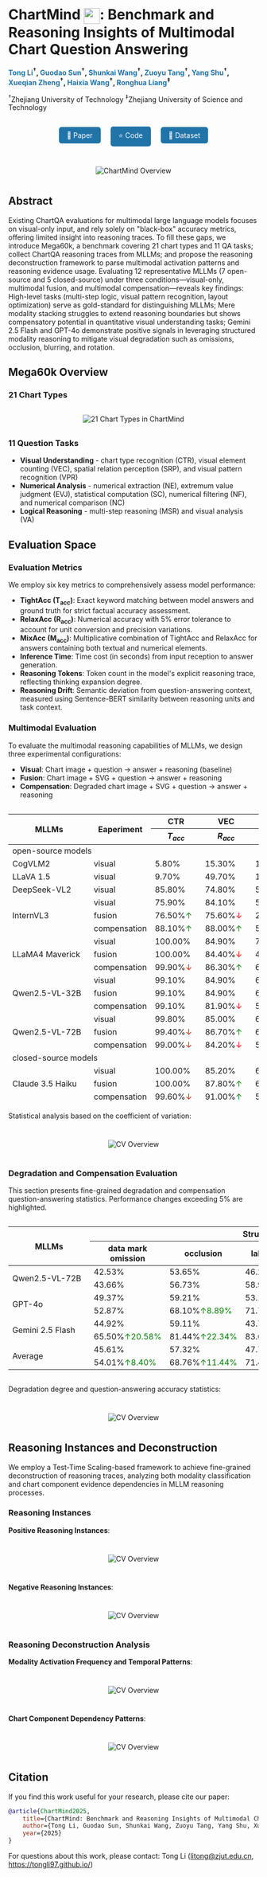<link rel="stylesheet" href="assets/css/custom.css">

# ChartMind <img src="images/chartMind.png" width="32" height="32" style="vertical-align: middle;">: Benchmark and Reasoning Insights of Multimodal Chart Question Answering

**<span style="color: #2174A8;">Tong Li</span><sup>†</sup>, <span style="color: #2174A8;">Guodao Sun</span><sup>†</sup>, <span style="color: #2174A8;">Shunkai Wang</span><sup>†</sup>, <span style="color: #2174A8;">Zuoyu Tang</span><sup>†</sup>, <span style="color: #2174A8;">Yang Shu</span><sup>†</sup>, <span style="color: #2174A8;">Xueqian Zheng</span><sup>†</sup>, <span style="color: #2174A8;">Haixia Wang</span><sup>†</sup>, <span style="color: #2174A8;">Ronghua Liang</span><sup>‡</sup>**

<sup>†</sup>Zhejiang University of Technology <sup>‡</sup>Zhejiang University of Science and Technology 

<div style="text-align: center; margin: 30px 0;">
  <a href="#" style="background-color: #2174A8; color: white; padding: 8px 16px; margin: 0 8px; text-decoration: none; border-radius: 5px; display: inline-block;">📑 Paper</a>
  <a href="#" style="background-color: #2174A8; color: white; padding: 8px 16px; margin: 0 8px; text-decoration: none; border-radius: 5px; display: inline-block;">⭐ Code</a>
  <a href="https://huggingface.co/datasets/guodaosun/Mega60k" style="background-color: #2174A8; color: white; padding: 8px 16px; margin: 0 8px; text-decoration: none; border-radius: 5px; display: inline-block;">🧱 Dataset</a>
</div>

<div style="text-align: center; margin: 40px 0;">
<img src="images/cover.png" alt="ChartMind Overview" style="max-width: 85%; height: auto;">
</div>

## Abstract
Existing ChartQA evaluations for multimodal large language models focuses on visual-only input, and rely solely on "black-box" accuracy metrics, offering limited insight into reasoning traces. To fill these gaps, we introduce Mega60k, a benchmark covering 21 chart types and 11 QA tasks; collect ChartQA reasoning traces from MLLMs; and propose the reasoning deconstruction framework to parse multimodal activation patterns and reasoning evidence usage. Evaluating 12 representative MLLMs (7 open-source and 5 closed-source) under three conditions—visual-only, multimodal fusion, and multimodal compensation—reveals key findings: High-level tasks (multi-step logic, visual pattern recognition, layout optimization) serve as gold-standard for distinguishing MLLMs; Mere modality stacking struggles to extend reasoning boundaries but shows compensatory potential in quantitative visual understanding tasks; Gemini 2.5 Flash and GPT-4o demonstrate positive signals in leveraging structured modality reasoning to mitigate visual degradation such as omissions, occlusion, blurring, and rotation.

## Mega60k Overview

### 21 Chart Types
<div style="text-align: center; margin: 30px 0;">
  <img src="images/charts.png" alt="21 Chart Types in ChartMind" style="max-width: 100%; height: auto;">
</div>

### 11 Question Tasks
- **Visual Understanding** - chart type recognition (CTR), visual element counting (VEC), spatial relation perception (SRP), and visual pattern recognition (VPR)
- **Numerical Analysis** - numerical extraction (NE), extremum value judgment (EVJ), statistical computation (SC), numerical filtering (NF), and numerical comparison (NC)
- **Logical Reasoning** - multi-step reasoning (MSR) and visual analysis (VA)

## Evaluation Space

### Evaluation Metrics

We employ six key metrics to comprehensively assess model performance:

- **TightAcc (T<sub>acc</sub>)**: Exact keyword matching between model answers and ground truth for strict factual accuracy assessment.
- **RelaxAcc (R<sub>acc</sub>)**: Numerical accuracy with 5% error tolerance to account for unit conversion and precision variations.
- **MixAcc (M<sub>acc</sub>)**: Multiplicative combination of TightAcc and RelaxAcc for answers containing both textual and numerical elements.
- **Inference Time**: Time cost (in seconds) from input reception to answer generation.
- **Reasoning Tokens**: Token count in the model's explicit reasoning trace, reflecting thinking expansion degree.
- **Reasoning Drift**: Semantic deviation from question-answering context, measured using Sentence-BERT similarity between reasoning units and task context.

### Multimodal Evaluation
To evaluate the multimodal reasoning capabilities of MLLMs, we design three experimental configurations:

- **Visual**: Chart image + question → answer + reasoning (baseline)
- **Fusion**: Chart image + SVG + question → answer + reasoning  
- **Compensation**: Degraded chart image + SVG + question → answer + reasoning

<div style="overflow: auto; max-width: 100%; max-height: 600px;">
<table class="tg" style="undefined;table-layout: fixed; width: 1500px"><colgroup>
<col style="width: 164px">
<col style="width: 98px">
<col style="width: 101px">
<col style="width: 101px">
<col style="width: 101px">
<col style="width: 101px">
<col style="width: 101px">
<col style="width: 101px">
<col style="width: 101px">
<col style="width: 101px">
<col style="width: 101px">
<col style="width: 101px">
<col style="width: 101px">
<col style="width: 101px">
</colgroup>
<thead>
  <tr>
    <th class="tg-larh" rowspan="2">MLLMs</th>
    <th class="tg-larh" rowspan="2">Eaperiment</th>
    <th class="tg-larh">CTR</th>
    <th class="tg-larh">VEC</th>
    <th class="tg-larh">SRP</th>
    <th class="tg-larh">VPR</th>
    <th class="tg-larh">VE</th>
    <th class="tg-larh">EVJ</th>
    <th class="tg-larh">SC</th>
    <th class="tg-larh">NF</th>
    <th class="tg-larh">NC</th>
    <th class="tg-larh">MSR</th>
    <th class="tg-larh">VA</th>
    <th class="tg-larh" rowspan="2">Average</th>
  </tr>
  <tr>
    <th class="tg-larh"><em>T<sub>acc</sub></em></th>
    <th class="tg-larh"><em>R<sub>acc</sub></em></th>
    <th class="tg-larh"><em>T<sub>acc</sub></em></th>
    <th class="tg-larh"><em>T<sub>acc</sub>/R<sub>acc</sub></em></th>
    <th class="tg-larh"><em>T<sub>acc</sub>/R<sub>acc</sub></em></th>
    <th class="tg-larh"><em>T<sub>acc</sub>/R<sub>acc</sub></em></th>
    <th class="tg-larh"><em>R<sub>acc</sub></em></th>
    <th class="tg-larh"><em>M<sub>acc</sub></em></th>
    <th class="tg-larh"><em>T<sub>acc</sub>/R<sub>acc</sub></em></th>
    <th class="tg-larh"><em>T<sub>acc</sub>/R<sub>acc</sub></em></th>
    <th class="tg-larh"><em>T<sub>acc</sub>/R<sub>acc</sub></em></th>
  </tr></thead>
<tbody>
  <tr>
    <td class="tg-larh" colspan="14">open-source models</td>
  </tr>
  <tr>
    <td class="tg-vml0">CogVLM2</td>
    <td class="tg-vml0">visual</td>
    <td class="tg-49iy">5.80%</td>
    <td class="tg-49iy">15.30%</td>
    <td class="tg-49iy">16.20%</td>
    <td class="tg-49iy">7.30%</td>
    <td class="tg-49iy">7.00%</td>
    <td class="tg-49iy">5.20%</td>
    <td class="tg-49iy">2.90%</td>
    <td class="tg-49iy">4.50%</td>
    <td class="tg-49iy">35.90%</td>
    <td class="tg-49iy">5.80%</td>
    <td class="tg-49iy">11.40%</td>
    <td class="tg-49iy">10.66%</td>
  </tr>
  <tr>
    <td class="tg-vml0">LLaVA 1.5</td>
    <td class="tg-vml0">visual</td>
    <td class="tg-49iy">9.70%</td>
    <td class="tg-49iy">49.70%</td>
    <td class="tg-49iy">13.60%</td>
    <td class="tg-49iy">2.30%</td>
    <td class="tg-49iy">2.00%</td>
    <td class="tg-49iy">1.80%</td>
    <td class="tg-49iy">2.10%</td>
    <td class="tg-49iy">2.70%</td>
    <td class="tg-49iy">37.70%</td>
    <td class="tg-49iy">3.90%</td>
    <td class="tg-49iy">7.40%</td>
    <td class="tg-49iy">12.08%</td>
  </tr>
  <tr>
    <td class="tg-vml0">DeepSeek-VL2 </td>
    <td class="tg-vml0">visual</td>
    <td class="tg-49iy">85.80%</td>
    <td class="tg-49iy">74.80%</td>
    <td class="tg-49iy">52.90%</td>
    <td class="tg-49iy">31.00%</td>
    <td class="tg-49iy">40.50%</td>
    <td class="tg-49iy">32.70%</td>
    <td class="tg-49iy">11.90%</td>
    <td class="tg-49iy">16.00%</td>
    <td class="tg-49iy">49.30%</td>
    <td class="tg-49iy">19.20%</td>
    <td class="tg-49iy">28.30%</td>
    <td class="tg-49iy">40.22%</td>
  </tr>
  <tr>
    <td class="tg-vml0" rowspan="3">InternVL3</td>
    <td class="tg-vml0">visual</td>
    <td class="tg-49iy">75.90%</td>
    <td class="tg-49iy">84.10%</td>
    <td class="tg-49iy">57.10%</td>
    <td class="tg-49iy">29.59%</td>
    <td class="tg-49iy">58.10%</td>
    <td class="tg-49iy">45.70%</td>
    <td class="tg-49iy">35.40%</td>
    <td class="tg-49iy">21.50%</td>
    <td class="tg-49iy">64.60%</td>
    <td class="tg-49iy">22.60%</td>
    <td class="tg-49iy">27.80%</td>
    <td class="tg-49iy">47.49%</td>
  </tr>
  <tr>
    <td class="tg-vml0">fusion</td>
    <td class="tg-49iy">76.50%<span style="color: green;">↑</span></td>
    <td class="tg-49iy">75.60%<span style="color: red;">↓</span></td>
    <td class="tg-49iy">22.80%<span style="color: red;">↓</span></td>
    <td class="tg-49iy">4.00%<span style="color: red;">↓</span></td>
    <td class="tg-49iy">10.10%<span style="color: red;">↓</span></td>
    <td class="tg-49iy">5.10%<span style="color: red;">↓</span></td>
    <td class="tg-49iy">40.70%<span style="color: green;">↑</span></td>
    <td class="tg-49iy">18.50%<span style="color: red;">↓</span></td>
    <td class="tg-49iy">49.50%<span style="color: red;">↓</span></td>
    <td class="tg-49iy">4.10%<span style="color: red;">↓</span></td>
    <td class="tg-49iy">1.50%<span style="color: red;">↓</span></td>
    <td class="tg-49iy">28.04%<span style="color: red;">↓</span></td>
  </tr>
  <tr>
    <td class="tg-vml0">compensation</td>
    <td class="tg-49iy">88.10%<span style="color: green;">↑</span></td>
    <td class="tg-49iy">88.00%<span style="color: green;">↑</span></td>
    <td class="tg-49iy">50.00%<span style="color: red;">↓</span></td>
    <td class="tg-49iy">23.3%<span style="color: red;">↓</span></td>
    <td class="tg-49iy">75.20%<span style="color: green;">↑</span></td>
    <td class="tg-49iy">48.00%<span style="color: green;">↑</span></td>
    <td class="tg-49iy">55.80%<span style="color: green;">↑</span></td>
    <td class="tg-49iy">17.10%<span style="color: red;">↓</span></td>
    <td class="tg-49iy">63.00%<span style="color: red;">↓</span></td>
    <td class="tg-49iy">8.10%<span style="color: red;">↓</span></td>
    <td class="tg-49iy">45.50%<span style="color: green;">↑</span></td>
    <td class="tg-49iy">51.10%<span style="color: green;">↑</span></td>
  </tr>
  <tr>
    <td class="tg-vml0" rowspan="3">LLaMA4 Maverick</td>
    <td class="tg-vml0">visual</td>
    <td class="tg-49iy">100.00%</td>
    <td class="tg-49iy">84.90%</td>
    <td class="tg-49iy">73.60%</td>
    <td class="tg-49iy">46.30%</td>
    <td class="tg-49iy">56.80%</td>
    <td class="tg-49iy">49.70%</td>
    <td class="tg-49iy">47.50%</td>
    <td class="tg-49iy">28.40%</td>
    <td class="tg-49iy">71.60%</td>
    <td class="tg-49iy">39.10%</td>
    <td class="tg-49iy">38.80%</td>
    <td class="tg-49iy">57.88%</td>
  </tr>
  <tr>
    <td class="tg-vml0">fusion</td>
    <td class="tg-49iy">100.00%</td>
    <td class="tg-49iy">84.40%<span style="color: red;">↓</span></td>
    <td class="tg-49iy">48.80%<span style="color: red;">↓</span></td>
    <td class="tg-49iy">23.90%<span style="color: red;">↓</span></td>
    <td class="tg-49iy">25.50%<span style="color: red;">↓</span></td>
    <td class="tg-49iy">19.50%<span style="color: red;">↓</span></td>
    <td class="tg-49iy">22.40%<span style="color: red;">↓</span></td>
    <td class="tg-49iy">10.70%<span style="color: red;">↓</span></td>
    <td class="tg-49iy">56.80%<span style="color: red;">↓</span></td>
    <td class="tg-49iy">19.70%<span style="color: red;">↓</span></td>
    <td class="tg-49iy">19.90%<span style="color: red;">↓</span></td>
    <td class="tg-49iy">39.24%<span style="color: red;">↓</span></td>
  </tr>
  <tr>
    <td class="tg-vml0">compensation</td>
    <td class="tg-49iy">99.90%<span style="color: red;">↓</span></td>
    <td class="tg-49iy">86.30%<span style="color: green;">↑</span></td>
    <td class="tg-49iy">63.30%<span style="color: red;">↓</span></td>
    <td class="tg-49iy">36.70%<span style="color: red;">↓</span></td>
    <td class="tg-49iy">41.70%<span style="color: red;">↓</span></td>
    <td class="tg-49iy">38.90%<span style="color: red;">↓</span></td>
    <td class="tg-49iy">32.60%<span style="color: red;">↓</span></td>
    <td class="tg-49iy">18.80%<span style="color: red;">↓</span></td>
    <td class="tg-49iy">62.30%<span style="color: red;">↓</span></td>
    <td class="tg-49iy">30.40%<span style="color: red;">↓</span></td>
    <td class="tg-49iy">22.40%<span style="color: red;">↓</span></td>
    <td class="tg-49iy">48.48%<span style="color: red;">↓</span></td>
  </tr>
  <tr>
    <td class="tg-vml0" rowspan="3">Qwen2.5-VL-32B</td>
    <td class="tg-vml0">visual</td>
    <td class="tg-49iy">99.10%</td>
    <td class="tg-49iy">84.90%</td>
    <td class="tg-49iy">69.60%</td>
    <td class="tg-49iy">40.60%</td>
    <td class="tg-49iy">53.90%</td>
    <td class="tg-49iy">45.10%</td>
    <td class="tg-49iy">37.20%</td>
    <td class="tg-49iy">24.40%</td>
    <td class="tg-49iy">64.60%</td>
    <td class="tg-49iy">36.10%</td>
    <td class="tg-49iy">36.40%</td>
    <td class="tg-49iy">53.81%</td>
  </tr>
  <tr>
    <td class="tg-vml0">fusion</td>
    <td class="tg-49iy">99.10%</td>
    <td class="tg-49iy">84.90%</td>
    <td class="tg-49iy">68.30%<span style="color: red;">↓</span></td>
    <td class="tg-49iy">38.40%<span style="color: red;">↓</span></td>
    <td class="tg-49iy">48.80%<span style="color: red;">↓</span></td>
    <td class="tg-49iy">43.50%<span style="color: red;">↓</span></td>
    <td class="tg-49iy">33.80%<span style="color: red;">↓</span></td>
    <td class="tg-49iy">21.70%<span style="color: red;">↓</span></td>
    <td class="tg-49iy">63.10%<span style="color: red;">↓</span></td>
    <td class="tg-49iy">32.90%<span style="color: red;">↓</span></td>
    <td class="tg-49iy">34.30%<span style="color: red;">↓</span></td>
    <td class="tg-49iy">51.71%<span style="color: red;">↓</span></td>
  </tr>
  <tr>
    <td class="tg-vml0">compensation</td>
    <td class="tg-49iy">99.10%</td>
    <td class="tg-49iy">81.90%<span style="color: red;">↓</span></td>
    <td class="tg-49iy">57.60%<span style="color: red;">↓</span></td>
    <td class="tg-49iy">27.70%<span style="color: red;">↓</span></td>
    <td class="tg-49iy">37.30%<span style="color: red;">↓</span></td>
    <td class="tg-49iy">33.60%<span style="color: red;">↓</span></td>
    <td class="tg-49iy">25.70%<span style="color: red;">↓</span></td>
    <td class="tg-49iy">14.20%<span style="color: red;">↓</span></td>
    <td class="tg-49iy">56.70%<span style="color: red;">↓</span></td>
    <td class="tg-49iy">25.70%<span style="color: red;">↓</span></td>
    <td class="tg-49iy">29.40%<span style="color: red;">↓</span></td>
    <td class="tg-49iy">44.45%<span style="color: red;">↓</span></td>
  </tr>
  <tr>
    <td class="tg-vml0" rowspan="3">Qwen2.5-VL-72B</td>
    <td class="tg-vml0">visual</td>
    <td class="tg-49iy">99.80%</td>
    <td class="tg-49iy">85.00%</td>
    <td class="tg-49iy">69.50%</td>
    <td class="tg-49iy">39.80%</td>
    <td class="tg-49iy">58.50%</td>
    <td class="tg-49iy">47.00%</td>
    <td class="tg-49iy">43.30%</td>
    <td class="tg-49iy">23.80%</td>
    <td class="tg-49iy">67.80%</td>
    <td class="tg-49iy">37.30%</td>
    <td class="tg-49iy">34.30%</td>
    <td class="tg-49iy">55.10%</td>
  </tr>
  <tr>
    <td class="tg-vml0">fusion</td>
    <td class="tg-49iy">99.40%<span style="color: red;">↓</span></td>
    <td class="tg-49iy">86.70%<span style="color: green;">↑</span></td>
    <td class="tg-49iy">66.30%<span style="color: red;">↓</span></td>
    <td class="tg-49iy">36.10%<span style="color: red;">↓</span></td>
    <td class="tg-49iy">52.30%<span style="color: red;">↓</span></td>
    <td class="tg-49iy">44.50%<span style="color: red;">↓</span></td>
    <td class="tg-49iy">37.80%<span style="color: red;">↓</span></td>
    <td class="tg-49iy">20.80%<span style="color: red;">↓</span></td>
    <td class="tg-49iy">64.60%<span style="color: red;">↓</span></td>
    <td class="tg-49iy">32.80%<span style="color: red;">↓</span></td>
    <td class="tg-49iy">34.60%<span style="color: green;">↑</span></td>
    <td class="tg-49iy">52.35%<span style="color: red;">↓</span></td>
  </tr>
  <tr>
    <td class="tg-vml0">compensation</td>
    <td class="tg-49iy">99.00%<span style="color: red;">↓</span></td>
    <td class="tg-49iy">84.20%<span style="color: red;">↓</span></td>
    <td class="tg-49iy">57.80%<span style="color: red;">↓</span></td>
    <td class="tg-49iy">26.90%<span style="color: red;">↓</span></td>
    <td class="tg-49iy">38.00%<span style="color: red;">↓</span></td>
    <td class="tg-49iy">35.70%<span style="color: red;">↓</span></td>
    <td class="tg-49iy">27.90%<span style="color: red;">↓</span></td>
    <td class="tg-49iy">13.40%<span style="color: red;">↓</span></td>
    <td class="tg-49iy">58.00%<span style="color: red;">↓</span></td>
    <td class="tg-49iy">25.10%<span style="color: red;">↓</span></td>
    <td class="tg-49iy">28.50%<span style="color: red;">↓</span></td>
    <td class="tg-49iy">44.95%<span style="color: red;">↓</span></td>
  </tr>
  <tr>
    <td class="tg-larh" colspan="14">closed-source models</td>
  </tr>
  <tr>
    <td class="tg-vml0" rowspan="3">Claude 3.5 Haiku</td>
    <td class="tg-vml0">visual</td>
    <td class="tg-49iy">100.00%</td>
    <td class="tg-49iy">85.20%</td>
    <td class="tg-49iy">67.10%</td>
    <td class="tg-49iy">40.00%</td>
    <td class="tg-49iy">53.40%</td>
    <td class="tg-49iy">46.50%</td>
    <td class="tg-49iy">33.90%</td>
    <td class="tg-49iy">23.00%</td>
    <td class="tg-49iy">65.60%</td>
    <td class="tg-49iy">32.30%</td>
    <td class="tg-49iy">32.50%</td>
    <td class="tg-49iy">52.68%</td>
  </tr>
  <tr>
    <td class="tg-vml0">fusion</td>
    <td class="tg-49iy">100.00%</td>
    <td class="tg-49iy">87.80%<span style="color: green;">↑</span></td>
    <td class="tg-49iy">65.10%<span style="color: red;">↓</span></td>
    <td class="tg-49iy">38.50%<span style="color: red;">↓</span></td>
    <td class="tg-49iy">51.30%<span style="color: red;">↓</span></td>
    <td class="tg-49iy">45.30%<span style="color: red;">↓</span></td>
    <td class="tg-49iy">31.40%<span style="color: red;">↓</span></td>
    <td class="tg-49iy">22.50%<span style="color: red;">↓</span></td>
    <td class="tg-49iy">62.80%<span style="color: red;">↓</span></td>
    <td class="tg-49iy">33.00%<span style="color: green;">↑</span></td>
    <td class="tg-49iy">29.90%<span style="color: red;">↓</span></td>
    <td class="tg-49iy">51.60%<span style="color: red;">↓</span></td>
  </tr>
  <tr>
    <td class="tg-vml0">compensation</td>
    <td class="tg-49iy">99.60%<span style="color: red;">↓</span></td>
    <td class="tg-49iy">91.00%<span style="color: green;">↑</span></td>
    <td class="tg-49iy">57.90%<span style="color: red;">↓</span></td>
    <td class="tg-49iy">27.20%<span style="color: red;">↓</span></td>
    <td class="tg-49iy">37.60%<span style="color: red;">↓</span></td>
    <td class="tg-49iy">40.10%<span style="color: red;">↓</span></td>
    <td class="tg-49iy">22.60%<span style="color: red;">↓</span></td>
    <td class="tg-49iy">18.20%<span style="color: red;">↓</span></td>
    <td class="tg-49iy">56.40%<span style="color: red;">↓</span></td>
    <td class="tg-49iy">28.90%<span style="color: red;">↓</span></td>
    <td class="tg-49iy">24.00%<span style="color: red;">↓</span></td>
    <td class="tg-49iy">45.77%<span style="color: red;">↓</span></td>
  </tr>
  <tr>
    <td class="tg-vml0" rowspan="3">GLM-4V-Plus</td>
    <td class="tg-vml0">visual</td>
    <td class="tg-49iy">99.90%</td>
    <td class="tg-49iy">85.50%</td>
    <td class="tg-49iy">73.70%</td>
    <td class="tg-49iy">47.00%</td>
    <td class="tg-49iy">63.80%</td>
    <td class="tg-49iy">53.30%</td>
    <td class="tg-49iy">45.00%</td>
    <td class="tg-49iy">27.30%</td>
    <td class="tg-49iy">76.20%</td>
    <td class="tg-49iy">42.30%</td>
    <td class="tg-49iy">40.20%</td>
    <td class="tg-49iy">59.47%</td>
  </tr>
  <tr>
    <td class="tg-vml0">fusion</td>
    <td class="tg-49iy">99.70%<span style="color: red;">↓</span></td>
    <td class="tg-49iy">81.40%<span style="color: red;">↓</span></td>
    <td class="tg-49iy">62.20%<span style="color: red;">↓</span></td>
    <td class="tg-49iy">38.10%<span style="color: red;">↓</span></td>
    <td class="tg-49iy">46.50%<span style="color: red;">↓</span></td>
    <td class="tg-49iy">42.80%<span style="color: red;">↓</span></td>
    <td class="tg-49iy">33.90%<span style="color: red;">↓</span></td>
    <td class="tg-49iy">18.70%<span style="color: red;">↓</span></td>
    <td class="tg-49iy">68.30%<span style="color: red;">↓</span></td>
    <td class="tg-49iy">32.40%<span style="color: red;">↓</span></td>
    <td class="tg-49iy">35.90%<span style="color: red;">↓</span></td>
    <td class="tg-49iy">50.90%<span style="color: red;">↓</span></td>
  </tr>
  <tr>
    <td class="tg-vml0">compensation</td>
    <td class="tg-49iy">99.30%<span style="color: red;">↓</span></td>
    <td class="tg-49iy">80.60%<span style="color: red;">↓</span></td>
    <td class="tg-49iy">54.50%<span style="color: red;">↓</span></td>
    <td class="tg-49iy">31.10%<span style="color: red;">↓</span></td>
    <td class="tg-49iy">38.40%<span style="color: red;">↓</span></td>
    <td class="tg-49iy">35.00%<span style="color: red;">↓</span></td>
    <td class="tg-49iy">28.30%<span style="color: red;">↓</span></td>
    <td class="tg-49iy">16.30%<span style="color: red;">↓</span></td>
    <td class="tg-49iy">63.10%<span style="color: red;">↓</span></td>
    <td class="tg-49iy">28.10%<span style="color: red;">↓</span></td>
    <td class="tg-49iy">27.30%<span style="color: red;">↓</span></td>
    <td class="tg-49iy">45.64%<span style="color: red;">↓</span></td>
  </tr>
  <tr>
    <td class="tg-vml0" rowspan="3">Doubao 1.5   Vision-Pro</td>
    <td class="tg-vml0">visual</td>
    <td class="tg-49iy">100.00%</td>
    <td class="tg-49iy">86.00%</td>
    <td class="tg-49iy">75.60%</td>
    <td class="tg-49iy">44.20%</td>
    <td class="tg-49iy">63.10%</td>
    <td class="tg-49iy">48.80%</td>
    <td class="tg-49iy">41.30%</td>
    <td class="tg-49iy">35.20%</td>
    <td class="tg-49iy">72.60%</td>
    <td class="tg-49iy">42.20%</td>
    <td class="tg-49iy">46.30%</td>
    <td class="tg-49iy">59.57%</td>
  </tr>
  <tr>
    <td class="tg-vml0">fusion</td>
    <td class="tg-49iy">100.00%</td>
    <td class="tg-49iy">87.20%<span style="color: green;">↑</span></td>
    <td class="tg-49iy">73.10%<span style="color: red;">↓</span></td>
    <td class="tg-49iy">44.90%<span style="color: green;">↑</span></td>
    <td class="tg-49iy">60.30%<span style="color: red;">↓</span></td>
    <td class="tg-49iy">51.30%<span style="color: green;">↑</span></td>
    <td class="tg-49iy">38.70%<span style="color: red;">↓</span></td>
    <td class="tg-49iy">34.60%<span style="color: red;">↓</span></td>
    <td class="tg-49iy">71.50%<span style="color: red;">↓</span></td>
    <td class="tg-49iy">36.90%<span style="color: red;">↓</span></td>
    <td class="tg-49iy">43.90%<span style="color: red;">↓</span></td>
    <td class="tg-49iy">58.40%<span style="color: red;">↓</span></td>
  </tr>
  <tr>
    <td class="tg-vml0">compensation</td>
    <td class="tg-49iy">99.7%<span style="color: red;">↓</span></td>
    <td class="tg-49iy">85.80%<span style="color: red;">↓</span></td>
    <td class="tg-49iy">61.50%<span style="color: red;">↓</span></td>
    <td class="tg-49iy">32.10%<span style="color: red;">↓</span></td>
    <td class="tg-49iy">42.50%<span style="color: red;">↓</span></td>
    <td class="tg-49iy">38.70%<span style="color: red;">↓</span></td>
    <td class="tg-49iy">23.70%<span style="color: red;">↓</span></td>
    <td class="tg-49iy">21.50%<span style="color: red;">↓</span></td>
    <td class="tg-49iy">58.80%<span style="color: red;">↓</span></td>
    <td class="tg-49iy">23.70%<span style="color: red;">↓</span></td>
    <td class="tg-49iy">22.50%<span style="color: red;">↓</span></td>
    <td class="tg-49iy">46.41%<span style="color: red;">↓</span></td>
  </tr>
  <tr>
    <td class="tg-vml0" rowspan="3">GPT-4o</td>
    <td class="tg-vml0">visual</td>
    <td class="tg-49iy">100.00%</td>
    <td class="tg-49iy">89.40%</td>
    <td class="tg-49iy">80.90%</td>
    <td class="tg-49iy">55.10%</td>
    <td class="tg-49iy">77.80%</td>
    <td class="tg-49iy">59.20%</td>
    <td class="tg-49iy">61.00%</td>
    <td class="tg-49iy">41.70%</td>
    <td class="tg-49iy">77.10%</td>
    <td class="tg-49iy">52.40%</td>
    <td class="tg-49iy">44.90%</td>
    <td class="tg-49iy">67.23%</td>
  </tr>
  <tr>
    <td class="tg-vml0">fusion</td>
    <td class="tg-49iy">100.00%</td>
    <td class="tg-49iy">90.50%<span style="color: green;">↑</span></td>
    <td class="tg-49iy">80.10%<span style="color: red;">↓</span></td>
    <td class="tg-49iy">57.49%<span style="color: green;">↑</span></td>
    <td class="tg-49iy">70.70%<span style="color: red;">↓</span></td>
    <td class="tg-49iy">55.00%<span style="color: red;">↓</span></td>
    <td class="tg-49iy">56.60%<span style="color: red;">↓</span></td>
    <td class="tg-49iy">39.10%<span style="color: red;">↓</span></td>
    <td class="tg-49iy">74.80%<span style="color: red;">↓</span></td>
    <td class="tg-49iy">54.50%<span style="color: green;">↑</span></td>
    <td class="tg-49iy">35.20%<span style="color: red;">↓</span></td>
    <td class="tg-49iy">64.91%<span style="color: red;">↓</span></td>
  </tr>
  <tr>
    <td class="tg-vml0">compensation</td>
    <td class="tg-49iy">100.00%</td>
    <td class="tg-49iy">87.60%<span style="color: red;">↓</span></td>
    <td class="tg-49iy">70.60%<span style="color: red;">↓</span></td>
    <td class="tg-49iy">45.50%<span style="color: red;">↓</span></td>
    <td class="tg-49iy">52.90%<span style="color: red;">↓</span></td>
    <td class="tg-49iy">47.40%<span style="color: red;">↓</span></td>
    <td class="tg-49iy">44.90%<span style="color: red;">↓</span></td>
    <td class="tg-49iy">31.90%<span style="color: red;">↓</span></td>
    <td class="tg-49iy">67.20%<span style="color: red;">↓</span></td>
    <td class="tg-49iy">38.10%<span style="color: red;">↓</span></td>
    <td class="tg-49iy">22.30%<span style="color: red;">↓</span></td>
    <td class="tg-49iy">55.31%<span style="color: red;">↓</span></td>
  </tr>
  <tr>
    <td class="tg-vml0" rowspan="3">Gemini 2.5 Flash</td>
    <td class="tg-vml0">visual</td>
    <td class="tg-49iy">99.50%</td>
    <td class="tg-49iy">88.60%</td>
    <td class="tg-49iy">81.40%</td>
    <td class="tg-49iy">53.90%</td>
    <td class="tg-49iy">67.90%</td>
    <td class="tg-49iy">56.90%</td>
    <td class="tg-49iy">56.50%</td>
    <td class="tg-49iy">44.20%</td>
    <td class="tg-49iy">82.10%</td>
    <td class="tg-49iy">58.10%</td>
    <td class="tg-49iy">45.80%</td>
    <td class="tg-49iy">66.81%</td>
  </tr>
  <tr>
    <td class="tg-vml0">fusion</td>
    <td class="tg-49iy">99.60%<span style="color: green;">↑</span></td>
    <td class="tg-49iy">95.20%<span style="color: green;">↑</span></td>
    <td class="tg-49iy">84.00%<span style="color: green;">↑</span></td>
    <td class="tg-49iy">58.40%<span style="color: green;">↑</span></td>
    <td class="tg-49iy">73.00%<span style="color: green;">↑</span></td>
    <td class="tg-49iy">61.40%<span style="color: green;">↑</span></td>
    <td class="tg-49iy">64.90%<span style="color: green;">↑</span></td>
    <td class="tg-49iy">52.60%<span style="color: green;">↑</span></td>
    <td class="tg-49iy">84.30%<span style="color: green;">↑</span></td>
    <td class="tg-49iy">65.80%<span style="color: green;">↑</span></td>
    <td class="tg-49iy">46.70%<span style="color: green;">↑</span></td>
    <td class="tg-49iy">71.45%<span style="color: green;">↑</span></td>
  </tr>
  <tr>
    <td class="tg-vml0">compensation</td>
    <td class="tg-49iy">99.90%<span style="color: green;">↑</span></td>
    <td class="tg-49iy">94.90%<span style="color: green;">↑</span></td>
    <td class="tg-49iy">75.10%<span style="color: red;">↓</span></td>
    <td class="tg-49iy">51.50%<span style="color: red;">↓</span></td>
    <td class="tg-49iy">61.80%<span style="color: red;">↓</span></td>
    <td class="tg-49iy">58.30%<span style="color: red;">↓</span></td>
    <td class="tg-49iy">55.20%<span style="color: red;">↓</span></td>
    <td class="tg-49iy">43.20%<span style="color: red;">↓</span></td>
    <td class="tg-49iy">75.60%<span style="color: red;">↓</span></td>
    <td class="tg-49iy">55.40%<span style="color: red;">↓</span></td>
    <td class="tg-49iy">32.60%<span style="color: red;">↓</span></td>
    <td class="tg-49iy">63.95%<span style="color: red;">↓</span></td>
  </tr>
</tbody></table>
</div>

Statistical analysis based on the coefficient of variation:

<div style="text-align: center; margin: 40px 0;">
<img src="images/coefficient_of_variation.png" alt="CV Overview" style="max-width: 85%; height: auto;">
</div>

### Degradation and Compensation Evaluation
This section presents fine-grained degradation and compensation question-answering statistics. Performance changes exceeding 5% are highlighted.

<div style="overflow: auto; max-width: 100%; max-height: 600px;">
<table class="tg" style="undefined;table-layout: fixed; width: 1500px"><colgroup>
<col style="width: 164px">
<col style="width: 121px">
<col style="width: 121px">
<col style="width: 121px">
<col style="width: 121px">
<col style="width: 121px">
<col style="width: 121px">
<col style="width: 121px">
<col style="width: 121px">
</colgroup>
<thead>
  <tr>
    <th class="tg-49iy" rowspan="2">MLLMs</th>
    <th class="tg-49iy" colspan="5">Structural-level</th>
    <th class="tg-49iy" colspan="2">Pixel-level</th>
    <th class="tg-49iy" rowspan="2">Average</th>
  </tr>
  <tr>
    <th class="tg-49iy">data mark omission</th>
    <th class="tg-49iy">occlusion</th>
    <th class="tg-49iy">label omission</th>
    <th class="tg-49iy">axis omission</th>
    <th class="tg-49iy">legend omission</th>
    <th class="tg-49iy">blurring</th>
    <th class="tg-49iy">rotation</th>
  </tr></thead>
<tbody>
  <tr>
    <td class="tg-vml0" rowspan="2">Qwen2.5-VL-72B</td>
    <td class="tg-49iy">42.53%</td>
    <td class="tg-49iy">53.65%</td>
    <td class="tg-49iy">46.24%</td>
    <td class="tg-49iy">46.65%</td>
    <td class="tg-49iy">50.80%</td>
    <td class="tg-49iy">44.12%</td>
    <td class="tg-49iy">46.13%</td>
    <td class="tg-49iy">47.09%</td>
  </tr>
  <tr>
    <td class="tg-49iy">43.66%</td>
    <td class="tg-49iy">56.73%</td>
    <td class="tg-49iy">58.95%<span style="color: green;">↑12.71%</span></td>
    <td class="tg-49iy">41.45%<span style="color: red;">↓5.20%</span></td>
    <td class="tg-49iy">48.97%</td>
    <td class="tg-49iy">45.39%</td>
    <td class="tg-49iy">45.29%</td>
    <td class="tg-49iy">47.73%</td>
  </tr>
  <tr>
    <td class="tg-vml0" rowspan="2">GPT-4o</td>
    <td class="tg-49iy">49.37%</td>
    <td class="tg-49iy">59.21%</td>
    <td class="tg-49iy">53.11%</td>
    <td class="tg-49iy">54.62%</td>
    <td class="tg-49iy">60.07%</td>
    <td class="tg-49iy">55.23%</td>
    <td class="tg-49iy">48.40%</td>
    <td class="tg-49iy">54.33%</td>
  </tr>
  <tr>
    <td class="tg-49iy">52.87%</td>
    <td class="tg-49iy">68.10%<span style="color: green;">↑8.89%</span></td>
    <td class="tg-49iy">71.72%<span style="color: green;">↑18.61%</span></td>
    <td class="tg-49iy">55.51%</td>
    <td class="tg-49iy">65.23%<span style="color: green;">↑5.16%</span></td>
    <td class="tg-49iy">59.59%</td>
    <td class="tg-49iy">52.51%</td>
    <td class="tg-49iy">60.13%<span style="color: green;">↑5.80%</span></td>
  </tr>
  <tr>
    <td class="tg-vml0" rowspan="2">Gemini 2.5 Flash</td>
    <td class="tg-49iy">44.92%</td>
    <td class="tg-49iy">59.11%</td>
    <td class="tg-49iy">43.77%</td>
    <td class="tg-49iy">52.61%</td>
    <td class="tg-49iy">57.62%</td>
    <td class="tg-49iy">58.48%</td>
    <td class="tg-49iy">55.41%</td>
    <td class="tg-49iy">53.07%</td>
  </tr>
  <tr>
    <td class="tg-49iy">65.50%<span style="color: green;">↑20.58%</span></td>
    <td class="tg-49iy">81.44%<span style="color: green;">↑22.34%</span></td>
    <td class="tg-49iy">83.62%<span style="color: green;">↑39.85%</span></td>
    <td class="tg-49iy">56.43%</td>
    <td class="tg-49iy">64.71%<span style="color: green;">↑7.09%</span></td>
    <td class="tg-49iy">68.68%<span style="color: green;">↑10.20%</span></td>
    <td class="tg-49iy">64.90%<span style="color: green;">↑9.48%</span></td>
    <td class="tg-49iy">67.71%<span style="color: green;">↑14.65%</span></td>
  </tr>
  <tr>
    <td class="tg-vml0" rowspan="2">Average</td>
    <td class="tg-49iy">45.61%</td>
    <td class="tg-49iy">57.32%</td>
    <td class="tg-49iy">47.71%</td>
    <td class="tg-49iy">51.29%</td>
    <td class="tg-49iy">56.17%</td>
    <td class="tg-49iy">52.61%</td>
    <td class="tg-49iy">49.98%</td>
    <td class="tg-49iy"></td>
  </tr>
  <tr>
    <td class="tg-49iy">54.01%<span style="color: green;">↑8.40%</span></td>
    <td class="tg-49iy">68.76%<span style="color: green;">↑11.44%</span></td>
    <td class="tg-49iy">71.43%<span style="color: green;">↑23.72%</span></td>
    <td class="tg-49iy">51.13%</td>
    <td class="tg-49iy">59.64%</td>
    <td class="tg-49iy">57.88%<span style="color: green;">↑5.28%</span></td>
    <td class="tg-49iy">54.23%</td>
    <td class="tg-49iy"></td>
  </tr>
</tbody></table>
</div>

Degradation degree and question-answering accuracy statistics:

<div style="text-align: center; margin: 40px 0;">
<img src="images/degraded_type.png" alt="CV Overview" style="max-width: 85%; height: auto;">
</div>

## Reasoning Instances and Deconstruction
We employ a Test-Time Scaling-based framework to achieve fine-grained deconstruction of reasoning traces, analyzing both modality classification and chart component evidence dependencies in MLLM reasoning processes.

### Reasoning Instances

**Positive Reasoning Instances**:

<div style="text-align: center; margin: 40px 0;">
<img src="images/positivate_examples.png" alt="CV Overview" style="max-width: 85%; height: auto;">
</div>

**Negative Reasoning Instances**:

<div style="text-align: center; margin: 40px 0;">
<img src="images/negative_examples.png" alt="CV Overview" style="max-width: 85%; height: auto;">
</div>

### Reasoning Deconstruction Analysis

**Modality Activation Frequency and Temporal Patterns**:

<div style="text-align: center; margin: 40px 0;">
<img src="images/reasoning_unit_type.png" alt="CV Overview" style="max-width: 85%; height: auto;">
</div>

**Chart Component Dependency Patterns**:

<div style="text-align: center; margin: 40px 0;">
<img src="images/reasoning_elements.png" alt="CV Overview" style="max-width: 85%; height: auto;">
</div>

## Citation

If you find this work useful for your research, please cite our paper:
```bibtex
@article{ChartMind2025,
    title={ChartMind: Benchmark and Reasoning Insights of Multimodal Chart Question Answering},
    author={Tong Li, Guodao Sun, Shunkai Wang, Zuoyu Tang, Yang Shu, Xueqian Zheng, Haixia Wang and Ronghua Liang},
    year={2025}
}
```
For questions about this work, please contact: Tong Li (litong@zjut.edu.cn, https://tongli97.github.io/)
